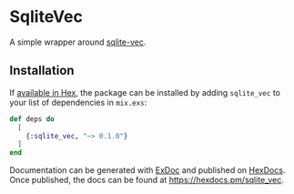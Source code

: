 # SqliteVec

A simple wrapper around [sqlite-vec](https://github.com/asg017/sqlite-vec).

## Installation

If [available in Hex](https://hex.pm/docs/publish), the package can be installed
by adding `sqlite_vec` to your list of dependencies in `mix.exs`:

```elixir
def deps do
  [
    {:sqlite_vec, "~> 0.1.0"}
  ]
end
```

Documentation can be generated with [ExDoc](https://github.com/elixir-lang/ex_doc)
and published on [HexDocs](https://hexdocs.pm). Once published, the docs can
be found at <https://hexdocs.pm/sqlite_vec>.


